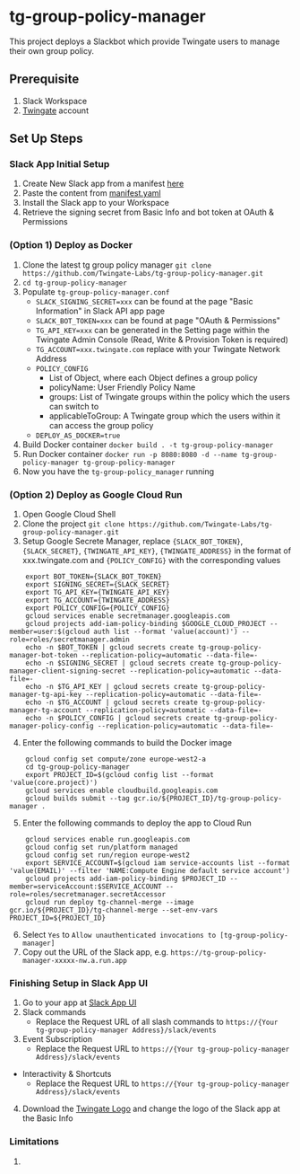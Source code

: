 # tg-group-policy-manager
This project deploys a Slackbot which provide Twingate users to manage their own group policy.

## Prerequisite
1. Slack Workspace
2. [Twingate](https://www.twingate.com/) account

## Set Up Steps
### Slack App Initial Setup
1. Create New Slack app from a manifest [here](https://api.slack.com/apps)
2. Paste the content from [manifest.yaml](https://github.com/Twingate-Labs/tg-group-policy-manager/blob/main/manifest.yml)
3. Install the Slack app to your Workspace
4. Retrieve the signing secret from Basic Info and bot token at OAuth & Permissions

### (Option 1) Deploy as Docker
1. Clone the latest tg group policy manager `git clone https://github.com/Twingate-Labs/tg-group-policy-manager.git`
2. `cd tg-group-policy-manager`
3. Populate `tg-group-policy-manager.conf`
   - `SLACK_SIGNING_SECRET=xxx` can be found at the page "Basic Information" in Slack API app page
   - `SLACK_BOT_TOKEN=xxx` can be found at page "OAuth & Permissions"
   - `TG_API_KEY=xxx` can be generated in the Setting page within the Twingate Admin Console (Read, Write & Provision Token is required)
   - `TG_ACCOUNT=xxx.twingate.com` replace with your Twingate Network Address
   - `POLICY_CONFIG` 
     - List of Object, where each Object defines a group policy
     - policyName: User Friendly Policy Name
     - groups: List of Twingate groups within the policy which the users can switch to
     - applicableToGroup: A Twingate group which the users within it can access the group policy
   - `DEPLOY_AS_DOCKER=true`
4. Build Docker container `docker build . -t tg-group-policy-manager`
5. Run Docker container `docker run -p 8080:8080 -d --name tg-group-policy-manager tg-group-policy-manager`
6. Now you have the `tg-group-policy_manager` running

### (Option 2) Deploy as Google Cloud Run
1. Open Google Cloud Shell
2. Clone the project `git clone https://github.com/Twingate-Labs/tg-group-policy-manager.git`
3. Setup Google Secrete Manager, replace `{SLACK_BOT_TOKEN}`, `{SLACK_SECRET}`, `{TWINGATE_API_KEY}`, `{TWINGATE_ADDRESS}` in the format of xxx.twingate.com and `{POLICY_CONFIG}`  with the corresponding values
```
    export BOT_TOKEN={SLACK_BOT_TOKEN}
    export SIGNING_SECRET={SLACK_SECRET}
    export TG_API_KEY={TWINGATE_API_KEY}
    export TG_ACCOUNT={TWINGATE_ADDRESS}
    export POLICY_CONFIG={POLICY_CONFIG}
    gcloud services enable secretmanager.googleapis.com
    gcloud projects add-iam-policy-binding $GOOGLE_CLOUD_PROJECT --member=user:$(gcloud auth list --format 'value(account)') --role=roles/secretmanager.admin
    echo -n $BOT_TOKEN | gcloud secrets create tg-group-policy-manager-bot-token --replication-policy=automatic --data-file=-
    echo -n $SIGNING_SECRET | gcloud secrets create tg-group-policy-manager-client-signing-secret --replication-policy=automatic --data-file=-
    echo -n $TG_API_KEY | gcloud secrets create tg-group-policy-manager-tg-api-key --replication-policy=automatic --data-file=-
    echo -n $TG_ACCOUNT | gcloud secrets create tg-group-policy-manager-tg-account --replication-policy=automatic --data-file=-
    echo -n $POLICY_CONFIG | gcloud secrets create tg-group-policy-manager-policy-config --replication-policy=automatic --data-file=-

```


4. Enter the following commands to build the Docker image
```
    gcloud config set compute/zone europe-west2-a
    cd tg-group-policy-manager
    export PROJECT_ID=$(gcloud config list --format 'value(core.project)')
    gcloud services enable cloudbuild.googleapis.com
    gcloud builds submit --tag gcr.io/${PROJECT_ID}/tg-group-policy-manager .
```

5. Enter the following commands to deploy the app to Cloud Run
```
    gcloud services enable run.googleapis.com
    gcloud config set run/platform managed
    gcloud config set run/region europe-west2
    export SERVICE_ACCOUNT=$(gcloud iam service-accounts list --format 'value(EMAIL)' --filter 'NAME:Compute Engine default service account')
    gcloud projects add-iam-policy-binding $PROJECT_ID --member=serviceAccount:$SERVICE_ACCOUNT --role=roles/secretmanager.secretAccessor
    gcloud run deploy tg-channel-merge --image gcr.io/${PROJECT_ID}/tg-channel-merge --set-env-vars PROJECT_ID=${PROJECT_ID}
```

6. Select `Yes` to `Allow unauthenticated invocations to [tg-group-policy-manager]`
7. Copy out the URL of the Slack app, e.g. `https://tg-group-policy-manager-xxxxx-nw.a.run.app`


### Finishing Setup in Slack App UI
1. Go to your app at [Slack App UI](https://api.slack.com/apps)
2. Slack commands
   * Replace the Request URL of all slash commands to `https://{Your tg-group-policy-manager Address}/slack/events`
3. Event Subscription
   * Replace the Request URL to `https://{Your tg-group-policy-manager Address}/slack/events`
* Interactivity & Shortcuts
   * Replace the Request URL to `https://{Your tg-group-policy-manager Address}/slack/events`
4. Download the [Twingate Logo](https://github.com/Twingate-Labs/tg-group-policy-manager/blob/main/Twingate%20Logo%20-%20Icon.png) and change the logo of the Slack app at the Basic Info


### Limitations
1. 